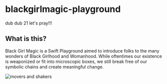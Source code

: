 # blackgirlmagic-playground
dub dub 21 let's pray!!!

## What is this?
Black Girl Magic is a Swift Playground aimed to introduce folks to the many wonders of Black Girlhood and Womanhood. While oftentimes our existence is weaponized or fit into microscopic boxes, we still break free of our symbolic chains and create meaningful change. 

![movers and shakers](https://i.ibb.co/JxRrV5q/BGM.png)
